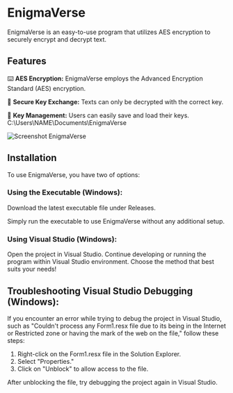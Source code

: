 # EnigmaVerse

EnigmaVerse is an easy-to-use program that utilizes AES encryption to securely encrypt and decrypt text.

## Features

⌨️ **AES Encryption:** EnigmaVerse employs the Advanced Encryption Standard (AES) encryption.

🔑 **Secure Key Exchange:** Texts can only be decrypted with the correct key.

🔐 **Key Management:** Users can easily save and load their keys. C:\Users\NAME\Documents\EnigmaVerse

![Screenshot EnigmaVerse](https://github.com/chriko3/EnigmaVerse/blob/main/enigmaversescreenshot.png)
## Installation
To use EnigmaVerse, you have two of options:

### Using the Executable (Windows):
Download the latest executable file under Releases.

Simply run the executable to use EnigmaVerse without any additional setup.

### Using Visual Studio (Windows):
Open the project in Visual Studio.
Continue developing or running the program within Visual Studio environment.
Choose the method that best suits your needs!

## Troubleshooting Visual Studio Debugging (Windows):
If you encounter an error while trying to debug the project in Visual Studio, such as "Couldn't process any Form1.resx file due to its being in the Internet or Restricted zone or having the mark of the web on the file," follow these steps:
1. Right-click on the Form1.resx file in the Solution Explorer.
2. Select "Properties."
3. Click on "Unblock" to allow access to the file.

After unblocking the file, try debugging the project again in Visual Studio.

